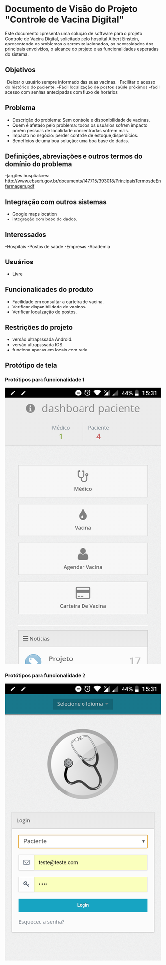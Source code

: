 # Documento de Visão do Projeto "Controle de Vacina Digital"

Este documento apresenta uma solução de software para o projeto Controle de Vacina Digital, solicitado pelo hospital Albert Einstein, 
apresentando os problemas a serem solucionados, as necessidades dos principais envolvidos, o alcance do projeto e as funcionalidades 
esperadas do sistema.

## Objetivos

-Deixar o usuário sempre informado das suas vacinas.
-Facilitar o acesso do histórico do paciente.
-Fácil localização de postos saúde próximos 
-facil acesso com senhas antecipadas com fluxo de horários

## Problema

- Descrição do problema: Sem controle e disponibilidade de vacinas.
- Quem é afetado pelo problema: todos os usuários sofrem impacto porém pessoas de localidade concentradas sofrem mais.
- Impacto no negócio: perder controle de estoque,disperdícios.
- Benefícios de uma boa solução: uma boa base de dados.

## Definições, abreviações e outros termos do domínio do problema

-jargões hospitalares: http://www.ebserh.gov.br/documents/147715/393018/PrincipaisTermosdeEnfermagem.pdf

## Integração com outros sistemas

- Google maps location
- integração com base de dados.

 
## Interessados

-Hospitais
-Postos de saúde
-Empresas
-Academia

## Usuários

- Livre

## Funcionalidades do produto

- Facilidade em consultar a  carteira de vacina.
- Verificar disponibilidade de vacinas.
- Verificar localização de postos.

## Restrições do projeto

- versão ultrapassada Android.
- versão ultrapassada IOS.
- funciona apenas em locais com rede.


## Protótipo de tela

### Protótipos para funcionalidade 1

![](prototype.png)


### Protótipos para funcionalidade 2

![](prototype2.png)



